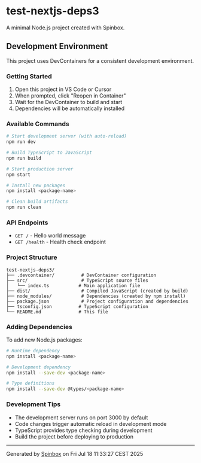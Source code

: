 # test-nextjs-deps3

A minimal Node.js project created with Spinbox.

## Development Environment

This project uses DevContainers for a consistent development environment.

### Getting Started

1. Open this project in VS Code or Cursor
2. When prompted, click "Reopen in Container"
3. Wait for the DevContainer to build and start
4. Dependencies will be automatically installed

### Available Commands

```bash
# Start development server (with auto-reload)
npm run dev

# Build TypeScript to JavaScript
npm run build

# Start production server
npm start

# Install new packages
npm install <package-name>

# Clean build artifacts
npm run clean
```

### API Endpoints

- `GET /` - Hello world message
- `GET /health` - Health check endpoint

### Project Structure

```
test-nextjs-deps3/
├── .devcontainer/          # DevContainer configuration
├── src/                    # TypeScript source files
│   └── index.ts           # Main application file
├── dist/                   # Compiled JavaScript (created by build)
├── node_modules/           # Dependencies (created by npm install)
├── package.json            # Project configuration and dependencies
├── tsconfig.json          # TypeScript configuration
└── README.md              # This file
```

### Adding Dependencies

To add new Node.js packages:

```bash
# Runtime dependency
npm install <package-name>

# Development dependency
npm install --save-dev <package-name>

# Type definitions
npm install --save-dev @types/<package-name>
```

### Development Tips

- The development server runs on port 3000 by default
- Code changes trigger automatic reload in development mode
- TypeScript provides type checking during development
- Build the project before deploying to production

---

Generated by [Spinbox](https://github.com/Gonzillaaa/spinbox) on Fri Jul 18 11:33:27 CEST 2025
